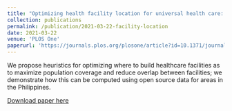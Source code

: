 ```yaml
---
title: "Optimizing health facility location for universal health care: A case study from the Philippines"
collection: publications
permalink: /publication/2021-03-22-facility-location
date: 2021-03-22
venue: 'PLOS One'
paperurl: 'https://journals.plos.org/plosone/article?id=10.1371/journal.pone.0256821'
---
```

We propose heuristics for optimizing where to build healthcare facilities as to maximize population coverage and reduce overlap between facilities; we demonstrate how this can be computed using open source data for areas in the Philippines.

[Download paper here](http://ljyflores.github.io/files/facility_location.pdf)